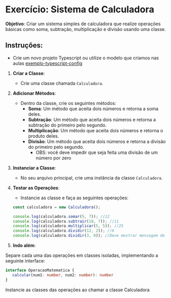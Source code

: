 # Exercício: Sistema de Calculadora

**Objetivo**: Criar um sistema simples de calculadora que realize operações básicas como soma, subtração, multiplicação e divisão usando uma classe.

## Instruções:

- Crie um novo projeto Typescript ou utilize o modelo que criamos nas aulas [exemplo-typescript-config](https://github.com/typescript-oo-1606273/projeto-typescript) 

1. **Criar a Classe**:
   - Crie uma classe chamada `Calculadora`.

2. **Adicionar Métodos**:
   - Dentro da classe, crie os seguintes métodos:
     - **Soma**: Um método que aceita dois números e retorna a soma deles.
     - **Subtração**: Um método que aceita dois números e retorna a subtração do primeiro pelo segundo.
     - **Multiplicação**: Um método que aceita dois números e retorna o produto deles.
     - **Divisão**: Um método que aceita dois números e retorna a divisão do primeiro pelo segundo.
       - OBS: você deve impedir que seja feita uma divisão de um número por zero

3. **Instanciar a Classe**:
   - No seu arquivo principal, crie uma instância da classe `Calculadora`.

4. **Testar as Operações**:
   - Instancie as classe e faça as seguintes operações:
   ```typescript
   const calculadora = new Calculadora();

   console.log(calculadora.somar(5, 7)); //12
   console.log(calculadora.subtrair(18, 7)); //11
   console.log(calculadora.multiplicar(5, 5)); //25
   console.log(calculadora.dividir(12, 2)); //6
   console.log(calculadora.dividir(3, 0)); //Deve mostrar mensagem de erro
   ```

5. **Indo além**:

Separe cada uma das operações em classes isoladas, implementando a seguinte interface:

```typescript
interface OperacaoMatematica {
   calcular(num1: number, num2: number): number
}
```

Instancie as classes das operações ao chamar a classe Calculadora
